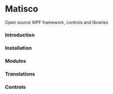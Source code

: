 # Matisco
Open source WPF framework, controls and libraries

### Introduction



### Installation



### Modules



### Translations



### Controls

